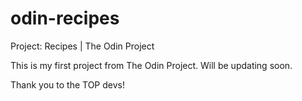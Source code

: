 # odin-recipes
Project: Recipes | The Odin Project

This is my first project from The Odin Project. Will be updating soon.


Thank you to the TOP devs!
